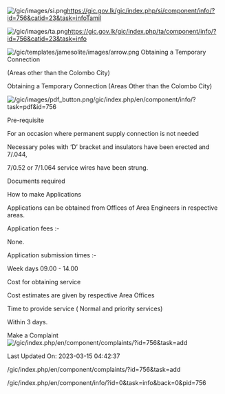 <!-- Source: https://gic.gov.lk/gic/index.php/en/component/info/?id=756&catid=23&task=info -->

![/gic/images/si.png](/gic/images/si.png)https://gic.gov.lk/gic/index.php/si/component/info/?id=756&catid=23&task=infoTamil

![/gic/images/ta.png](/gic/images/ta.png)https://gic.gov.lk/gic/index.php/ta/component/info/?id=756&catid=23&task=info

![/gic/templates/jamesolite/images/arrow.png](/gic/templates/jamesolite/images/arrow.png) Obtaining a Temporary Connection

(Areas other than the Colombo City)

Obtaining a Temporary Connection (Areas Other than the Colombo City)

![/gic/images/pdf_button.png](/gic/images/pdf_button.png)/gic/index.php/en/component/info/?task=pdf&id=756

Pre-requisite

For an occasion where permanent supply connection is not needed

Necessary poles with ‘D’ bracket and insulators have been erected and 7/.044,

7/0.52 or 7/1.064 service wires have been strung.

Documents required

How to make Applications

Applications can be obtained from Offices of Area Engineers in respective areas.

Application fees :-

None.

Application submission times :-

Week days 09.00 - 14.00

Cost for obtaining service

Cost estimates are given by respective Area Offices

Time to provide service ( Normal and priority services)

Within 3 days.

Make a Complaint ![/gic/index.php/en/component/complaints/?id=756&task=add](/gic/index.php/en/component/complaints/?id=756&task=add)

Last Updated On: 2023-03-15 04:42:37

/gic/index.php/en/component/complaints/?id=756&task=add

/gic/index.php/en/component/info/?id=0&task=info&back=0&pid=756